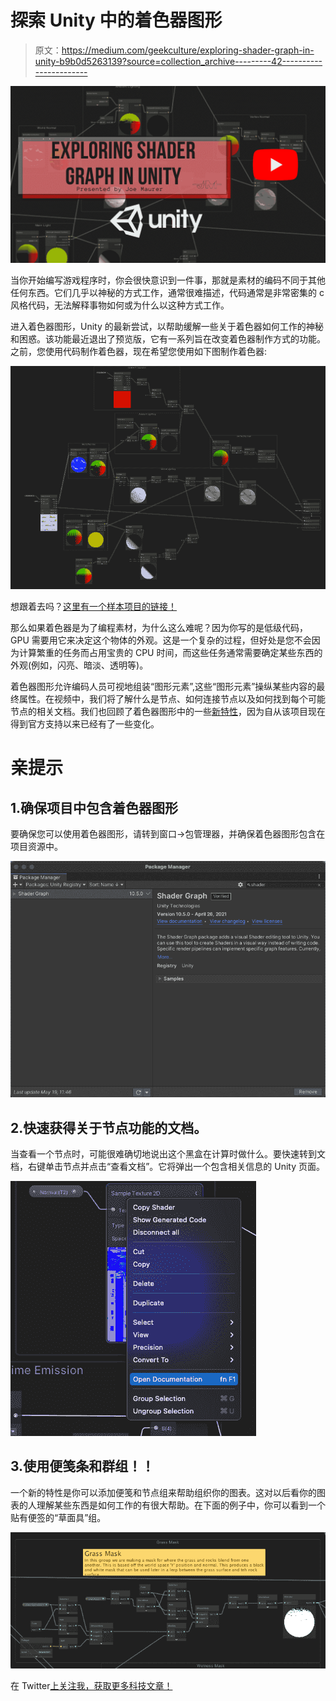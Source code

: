 # 探索 Unity 中的着色器图形

> 原文：<https://medium.com/geekculture/exploring-shader-graph-in-unity-b9b0d5263139?source=collection_archive---------42----------------------->

![](img/8d5ee80365e455a7b3971ef1d0af1e8c.png)

当你开始编写游戏程序时，你会很快意识到一件事，那就是素材的编码不同于其他任何东西。它们几乎以神秘的方式工作，通常很难描述，代码通常是非常密集的 c 风格代码，无法解释事物如何或为什么以这种方式工作。

进入着色器图形，Unity 的最新尝试，以帮助缓解一些关于着色器如何工作的神秘和困惑。该功能最近退出了预览版，它有一系列旨在改变着色器制作方式的功能。之前，您使用代码制作着色器，现在希望您使用如下图制作着色器:

![](img/3dc62e34fd80b608a62f53c2a7cd779e.png)

想跟着去吗？[这里有一个样本项目的链接！](https://on.unity.com/2Yqn6Vm)

那么如果着色器是为了编程素材，为什么这么难呢？因为你写的是低级代码，GPU 需要用它来决定这个物体的外观。这是一个复杂的过程，但好处是您不会因为计算繁重的任务而占用宝贵的 CPU 时间，而这些任务通常需要确定某些东西的外观(例如，闪亮、暗淡、透明等)。

着色器图形允许编码人员可视地组装“图形元素”,这些“图形元素”操纵某些内容的最终属性。在视频中，我们将了解什么是节点、如何连接节点以及如何找到每个可能节点的相关文档。我们也回顾了着色器图形中的一些[新特性](https://www.youtube.com/watch?v=-QcwEYOHt2I)，因为自从该项目现在得到官方支持以来已经有了一些变化。

# **亲提示**

## 1.确保项目中包含着色器图形

要确保您可以使用着色器图形，请转到窗口->包管理器，并确保着色器图形包含在项目资源中。

![](img/2b3c17a7fd607e74329538b85ae961ab.png)

## 2.快速获得关于节点功能的文档。

当查看一个节点时，可能很难确切地说出这个黑盒在计算时做什么。要快速转到文档，右键单击节点并点击“查看文档”。它将弹出一个包含相关信息的 Unity 页面。

![](img/39a5d092b8ba95631777a12a389f01dd.png)

## 3.使用便笺条和群组！！

一个新的特性是你可以添加便笺和节点组来帮助组织你的图表。这对以后看你的图表的人理解某些东西是如何工作的有很大帮助。在下面的例子中，你可以看到一个贴有便签的“草面具”组。

![](img/694369d280e45b5788acfa29e6c2c896.png)

在 Twitter[上关注我，获取更多科技文章！](https://twitter.com/maurerpwer)